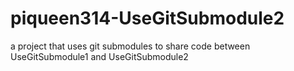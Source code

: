 # piqueen314-UseGitSubmodule2
a project that uses git submodules to share code between UseGitSubmodule1 and UseGitSubmodule2
